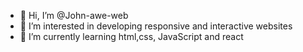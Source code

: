 - 👋 Hi, I’m @John-awe-web
- 👀 I’m interested in developing responsive and interactive websites 
- 🌱 I’m currently learning html,css, JavaScript and react

<!---
John-awe-web/John-awe-web is a ✨ special ✨ repository because its `README.md` (this file) appears on your GitHub profile.
You can click the Preview link to take a look at your changes.
--->
